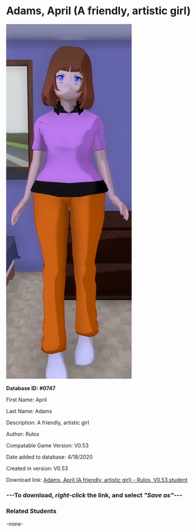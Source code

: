 # Adams, April (A friendly, artistic girl)

<img src="../../Files/Images/Adams, April (A friendly, artistic girl).png" title="Adams, April (A friendly, artistic girl) - Rulos, V0.53">

**Database ID: #0747**

First Name: April

Last Name: Adams

Description: A friendly, artistic girl

Author: Rulos

Compatable Game Version: V0.53

Date added to database: 4/18/2020

Created in version: V0.53

Download link: <a href="https://raw.githubusercontent.com/Arbiter1223/Daigaku-Gurashi-Custom-Students/master/Files/Student%20Files/Adams%2C%20April%20(A%20friendly%2C%20artistic%20girl)%20-%20Rulos%2C%20V0.53.student">Adams, April (A friendly, artistic girl) - Rulos, V0.53.student</a>

### ---**To download, _right-click_ the link, and select _"Save as"_**---

### Related Students

-none-
